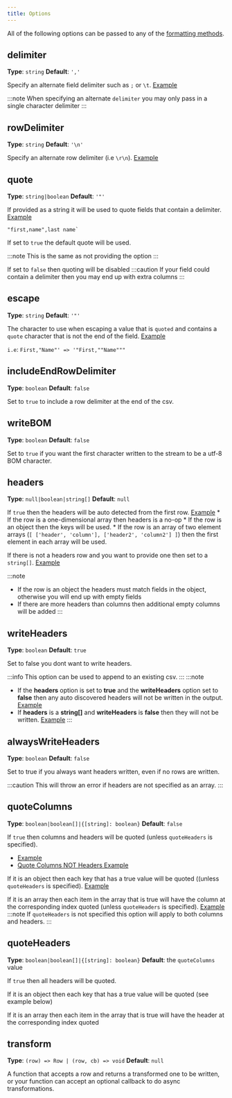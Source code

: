 ```yaml
---
title: Options
---
```


All of the following options can be passed to any of the [formatting methods](./methods).

## delimiter
**Type**: `string` **Default**: `','`

Specify an alternate field delimiter such as `;` or `\t`. [Example](./examples#alternate-delimiter)

:::note
When specifying an alternate `delimiter` you may only pass in a single character delimiter
:::

## rowDelimiter
**Type**: `string` **Default**: `'\n'`

Specify an alternate row delimiter (i.e `\r\n`). [Example](./examples#alternate-rowdelimiter)

## quote
**Type**: `string|boolean` **Default**: `'"'`

If provided as a string it will be used to quote fields that contain a delimiter. [Example](./examples#alternate-quote)
```
"first,name",last name`
```
   
If set to `true` the default quote will be used. 

:::note
This is the same as not providing the option
:::

If set to `false` then quoting will be disabled 
:::caution
If your field could contain a delimiter then you may end up with extra columns
:::
           
## escape
**Type**: `string` **Default**: `'"'`

The character to use when escaping a value that is `quoted` and contains a `quote` character that is not the end of the field. [Example](./examples#alternate-escape)

`i.e`: `First,"Name"' => '"First,""Name"""`
    
## includeEndRowDelimiter
**Type**: `boolean` **Default**: `false`

Set to `true` to include a row delimiter at the end of the csv.

## writeBOM
**Type**: `boolean` **Default**: `false`

Set to `true` if you want the first character written to the stream to be a utf-8 BOM character.

## headers
**Type**: `null|boolean|string[]` **Default**: `null`

If `true` then the headers will be auto detected from the first row. [Example](./examples#auto-discovery)
    * If the row is a one-dimensional array then headers is a no-op
    * If the row is an object then the keys will be used.
    * If the row is an array of two element arrays (`[ ['header', 'column'], ['header2', 'column2'] ]`) then the first element in each array will be used.

If there is not a headers row and you want to provide one then set to a `string[]`. [Example](./examples#provided-headers)

:::note
* If the row is an object the headers must match fields in the object, otherwise you will end up with empty fields
* If there are more headers than columns then additional empty columns will be added
:::

## writeHeaders
**Type**: `boolean` **Default**: `true`

Set to false you dont want to write headers.

:::info
This option can be used to append to an existing csv.
:::
:::note
* If the **headers** option is set to **true** and the **writeHeaders** option set to **false** then any auto discovered headers will not be written in the output. [Example](./examples#do-not-write-headers)
* If **headers** is a **string[]** and **writeHeaders** is **false** then they will not be written. [Example](./examples#specify-column-order-without-headers)
:::

## alwaysWriteHeaders
**Type**: `boolean` **Default**: `false`
 
Set to true if you always want headers written, even if no rows are written.

:::caution
This will throw an error if headers are not specified as an array.
:::

## quoteColumns
**Type**: `boolean|boolean[]|{[string]: boolean}` **Default**: `false`

If `true` then columns and headers will be quoted (unless `quoteHeaders` is specified). 
  * [Example](./examples#boolean)
  * [Quote Columns NOT Headers Example](./examples#quote-columns-not-headers)

If it is an object then each key that has a true value will be quoted ((unless `quoteHeaders` is specified). [Example](./examples#object)

If it is an array then each item in the array that is true will have the column at the corresponding index quoted (unless `quoteHeaders` is specified). [Example](./examples#boolean-1)
:::note 
If `quoteHeaders` is not specified this option will apply to both columns and headers.
:::

## quoteHeaders
**Type**: `boolean|boolean[]|{[string]: boolean}` **Default**: the `quoteColumns` value
   
If `true` then all headers will be quoted.

If it is an object then each key that has a true value will be quoted (see example below)

If it is an array then each item in the array that is true will have the header at the corresponding index quoted

## transform
**Type**: `(row) => Row | (row, cb) => void` **Default**: `null`

A function that accepts a row and returns a transformed one to be written, or your function can accept an optional callback to do async transformations.
